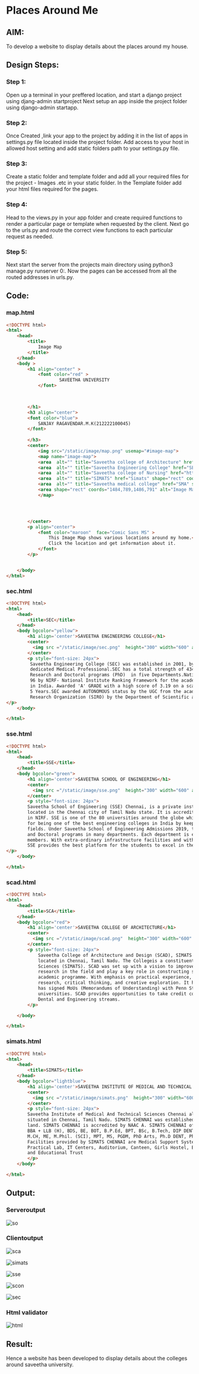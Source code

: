 # Places Around Me
## AIM:
To develop a website to display details about the places around my house.

## Design Steps:

### Step 1:
Open up a terminal in your preffered location, and start a django project using djang-admin startproject Next setup an app inside the project folder using django-admin startapp.

### Step 2:

Once Created ,link your app to the project by adding it in the list of apps in settings.py file located inside the project folder. Add access to your host in allowed host setting and add static folders path to your settings.py file.

### Step 3:

Create a static folder and template folder and add all your required files for the project - Images .etc in your static folder. In the Template folder add your html files required for the pages.

### Step 4:

Head to the views.py in your app folder and create required functions to render a particular page or template when requested by the client. Next go to the urls.py and route the correct view functions to each particular request as needed.

### Step 5:

Next start the server from the projects main directory using python3 manage.py runserver 0:. Now the pages can be accessed from all the routed addresses in urls.py.

## Code:
### map.html
```html
<!DOCTYPE html>
<html>
    <head>
        <title>
            Image Map
        </title>
    </head>
    <body >
        <h1 align="center" >
            <font color="red" >
                    SAVEETHA UNIVERSITY
            </font>


            
        </h1>
        <h3 align="center">
        <font color="blue">
            SANJAY RAGAVENDAR.M.K(212222100045)
        </font>
            
        </h3>
        <center>
            <img src="/static/image/map.png" usemap="#image-map">
            <map name="image-map">
            <area  alt="" title="Saveetha college of Architecture" href="SCAD" shape="rect" coords="378,52,428,102" style="outline:none;" target="_self"     />
            <area  alt="" title="Saveetha Engineering College" href="SEC" shape="rect" coords="570,358,620,408" style="outline:none;" target="_self"     />
            <area  alt="" title="Saveetha college of Nursing" href="http://www.image-maps.com/" shape="rect" coords="212,399,262,449" style="outline:none;" target="_self"     />
            <area  alt="" title="SIMATS" href="Simats" shape="rect" coords="709,338,759,388" style="outline:none;" target="_self"     />
            <area  alt="" title="Saveetha medical college" href="SMA" shape="rect" coords="762,646,812,696" style="outline:none;" target="_self"     />
            <area shape="rect" coords="1484,789,1486,791" alt="Image Map" style="outline:none;" title="Image Map" href="https://www.image-maps.com/" />
            </map>




        </center>
        <p align="center">
            <font color="maroon"  face="Comic Sans MS" >
                This Image Map shows various locations around my home.<br>
                Click the location and get information about it.
            </font>
        </p>


    </body>
</html>
```
### sec.html
```html
<!DOCTYPE html>
<html>
    <head>
        <title>SEC</title>
    </head>
    <body bgcolor="yellow">
        <h1 align='center'>SAVEETHA ENGINEERING COLLEGE</h1>
        <center>
          <img src ="/static/image/sec.png"  height="300" width="600" align="center" >
        </center>
        <p style="font-size: 24px">
         Saveetha Engineering College (SEC) was established in 2001, by the Founder Chairman Dr. N. M. Veeraiyan, a committed and 
         dedicated Medical Professional.SEC has a total strength of 4349 students in 15 UG courses, 8 PG Courses including MBA, MS by 
         Research and Doctoral programs (PhD)  in five Departments.National Board of Accredition NBA has Accredited 5 UG courses.Ranked 
         96 by NIRF- National Institute Ranking Framework for the academic year 2017-18 among all IITs, Central, State and Private Institutions 
         in India. Awarded 'A' GRADE with a high score of 3.19 on a scale of 4 by the National Assessment and Accreditation Council (NAAC) for 
         5 Years.SEC awarded AUTONOMOUS status by the UGC from the academic year 2019-2020. SEC is recognized as a Scientific and Industrial 
         Research Organization (SIRO) by the Department of Scientific and Industrial Research (DSIR), Government of India.
</p>
    </body>

</html>
```
### sse.html
```html
<!DOCTYPE html>
<html>
    <head>
        <title>SSE</title>
    </head>
    <body bgcolor="green">
        <h1 align='center'>SAVEETHA SCHOOL OF ENGINEERING</h1>
        <center>
          <img src ="/static/image/sse.png"  height="300" width="600" align="center" >
        </center>
        <p style="font-size: 24px">
        Saveetha School of Engineering (SSE) Chennai, is a private institution, affiliated to AICTE, established in 2005, 
        located in the Chennai city of Tamil Nadu state. It is accredited NAAC ‘A’ Grade and got recognition by 43rd rank 
        in NIRF. SSE is one of the 80 universities around the globe which get the IET-UK Accreditation. The college promises 
        for being one of the best engineering colleges in India by keeping high standards of quality education in engineering 
        fields. Under Saveetha School of Engineering Admissions 2019, the college offers some full time Undergraduate, Postgraduate 
        and Doctoral programs in many departments. Each department is enriched with experienced, dedicated and knowledgeable faculty 
        members. With extra-ordinary infrastructure facilities and with innovative teaching methods like MILA, Flipped Classes, etc., 
        SSE provides the best platform for the students to excel in their academics. 
</p>
    </body>

</html>
```
### scad.html
```html
<!DOCTYPE html>
<html>
    <head>
        <title>SCA</title>
    </head>
    <body bgcolor="red">
        <h1 align='center'>SAVEETHA COLLEGE OF ARCHITECTURE</h1>
        <center>
          <img src ="/static/image/scad.png"  height="300" width="600" align="center" >
        </center>
        <p style="font-size: 24px">
            Saveetha College of Architecture and Design (SCAD), SIMATS is one of the premier Architecture institutes
            located in Chennai, Tamil Nadu. The Collegeis a constituent unit of Saveetha College of Medical and Technical 
            Sciences (SIMATS). SCAD was set up with a vision to improve standards in Architecture education, promote high-quality 
            research in the field and play a key role in constructing sustainable buildings. The Collegeoffers BArch as its only
            academic programme. With emphasis on practical experience, SCAD Chennai helps its students with innovative expression, 
            research, critical thinking, and creative exploration. It has collaborations with popular international universities and
            has signed MoUs (Memorandums of Understanding) with Penn State University, Gachon University and several other international
            universities. SCAD provides opportunities to take credit courses and involve in trans-disciplinary projects from Medical, 
            Dental and Engineering streams.
        </p>

    </body>

</html>
```
### simats.html
```html
<!DOCTYPE html>
<html>
    <head>
        <title>SIMATS</title>
    </head>
    <body bgcolor="lightblue">
        <h1 align='center'>SAVEETHA INSTITUTE OF MEDICAL AND TECHNICAL SCIENCE </h1>
        <center>
          <img src ="/static/image/simats.png"  height="300" width="600" align="center" >
        </center>
        <p style="font-size: 24px">
        Saveetha Institute of Medical And Technical Sciences Chennai also known as SIMATS CHENNAI, is a Deemed to be University 
        situated in Chennai, Tamil Nadu. SIMATS CHENNAI was established in the year 2005. Its campus is spread over 150 Acres of 
        land. SIMATS CHENNAI is accredited by NAAC A. SIMATS CHENNAI offers admission in various courses like BA LLB (HONS.), 
        BBA + LLB (H), BDS, BE, BOT, B.P.Ed, BPT, BSc, B.Tech, DIP DENT, DIP DH, DIP DM, FFESS,  LL.D., LLM + Ph.D, MBA , MBBS, 
        M.CH, ME, M.Phil. (SCI), MPT, MS, PGDM, PhD Arts, Ph.D DENT, Ph.D. ENG, Ph.D MED, Ph.D (MGMT), Ph.D. (SCI). Various 
        Facilities provided by SIMATS CHENNAI are Medical Support Systems, Gym, Sports Complex, Library & Information Center, 
        Practical Lab, IT Centers, Auditorium, Canteen, Girls Hostel, Boys Hostel and etc. SIMATS CHENNAI is run by Saveetha Medical 
        and Educational Trust
        </p>
    </body>

</html>
```
## Output:

### Serveroutput
![so](https://user-images.githubusercontent.com/91368803/234483421-b7fc9d25-78f2-41f3-a6be-b1d4060954d2.png)

### Clientoutput
![sca](https://user-images.githubusercontent.com/91368803/234483461-c4193a43-7e17-490d-bdc9-1baf63322e7c.png)

![simats](https://user-images.githubusercontent.com/91368803/234483545-2305c0e3-9a3c-4e8f-8a95-f744e891ae29.png)

![sse](https://user-images.githubusercontent.com/91368803/234483596-0f2c1bae-2986-4c05-b3f9-02652f322774.png)

![scon](https://user-images.githubusercontent.com/91368803/234483631-47cdbbe1-49f6-4e5e-9ad6-a905e061f193.png)

![sec](https://user-images.githubusercontent.com/91368803/234483653-08809246-1791-403b-b229-5249483a07eb.png)

### Html validator
![html](https://user-images.githubusercontent.com/91368803/234483670-537ad4f1-f0e3-4718-943e-d99657d11d29.png)

## Result:

Hence a website has been developed to display details about the colleges around saveetha university.
